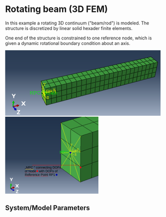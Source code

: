 # Rotating beam (3D FEM)
In this example a rotating 3D continuum ("beam/rod") is modeled. 
The structure is discretized by linear solid hexader finite elements.

One end of the structure is constrained to one reference node, which is given a dynamic rotational boundary condition about an axis.



[<img
  src="rot_beam_01.png"
  width="500"
  title="3D solid ">
](05_rotating_beam/)
[<img
  src="rot_beam_mpc_expl.png"
  width="300"
  title="one_mass_1D_oscillator_mechanical">
](05_rotating_beam/)

## System/Model Parameters

